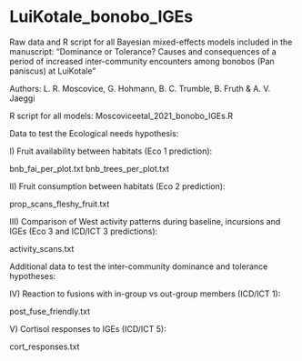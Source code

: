# LuiKotale_bonobo_IGEs

Raw data and R script for all Bayesian mixed-effects models included in the manuscript: “Dominance or Tolerance? Causes and consequences of a period of increased inter-community encounters among bonobos (Pan paniscus) at LuiKotale”

Authors: L. R. Moscovice, G. Hohmann, B. C. Trumble, B. Fruth & A. V. Jaeggi  
 
R script for all models: Moscoviceetal_2021_bonobo_IGEs.R

Data to test the Ecological needs hypothesis:

I) Fruit availability between habitats (Eco 1 prediction):

bnb_fai_per_plot.txt
bnb_trees_per_plot.txt

II) Fruit consumption between habitats (Eco 2 prediction):

prop_scans_fleshy_fruit.txt

III) Comparison of West activity patterns during baseline, incursions and IGEs (Eco 3 and ICD/ICT 3 predictions):

activity_scans.txt

Additional data to test the inter-community dominance and tolerance hypotheses:

IV) Reaction to fusions with in-group vs out-group members (ICD/ICT 1):

post_fuse_friendly.txt

V) Cortisol responses to IGEs (ICD/ICT 5):

cort_responses.txt
